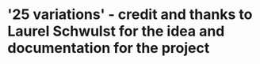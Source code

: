 # '25 variations' - credit and thanks to Laurel Schwulst for the idea and documentation for the project
